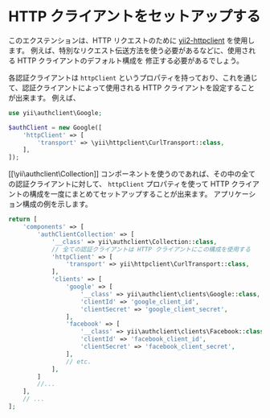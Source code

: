 HTTP クライアントをセットアップする
===================================

このエクステンションは、HTTP リクエストのために [yii2-httpclient](https://github.com/yiisoft/yii2-httpclient) を使用します。
例えば、特別なリクエスト伝送方法を使う必要があるなどに、使用される HTTP クライアントのデフォルト構成を
修正する必要があるでしょう。

各認証クライアントは `httpClient` というプロパティを持っており、これを通じて、認証クライアントによって使用される HTTP クライアントを設定することが出来ます。
例えば、

```php
use yii\authclient\Google;

$authClient = new Google([
    'httpClient' => [
        'transport' => \yii\httpclient\CurlTransport::class,
    ],
]);
```

[[\yii\authclient\Collection]] コンポーネントを使うのであれば、その中の全ての認証クライアントに対して、
`httpClient` プロパティを使って HTTP クライアントの構成を一度にまとめてセットアップすることが出来ます。
アプリケーション構成の例を示します。

```php
return [
    'components' => [
        'authClientCollection' => [
            '__class' => yii\authclient\Collection::class,
            // 全ての認証クライアントは HTTP クライアントにこの構成を使用する
            'httpClient' => [
                'transport' => yii\httpclient\CurlTransport::class,
            ],
            'clients' => [
                'google' => [
                    '__class' => yii\authclient\clients\Google::class,
                    'clientId' => 'google_client_id',
                    'clientSecret' => 'google_client_secret',
                ],
                'facebook' => [
                    '__class' => yii\authclient\clients\Facebook::class,
                    'clientId' => 'facebook_client_id',
                    'clientSecret' => 'facebook_client_secret',
                ],
                // etc.
            ],
        ]
        //...
    ],
    // ...
];
```
